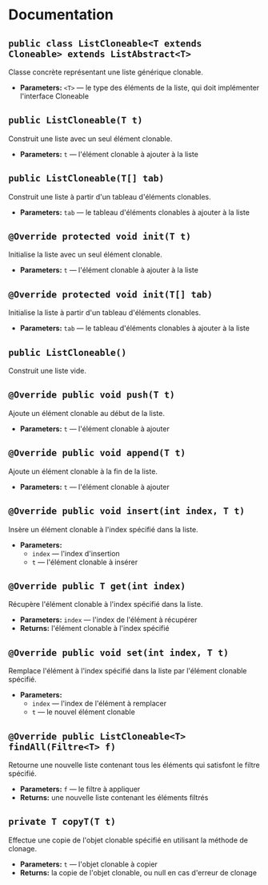# Documentation

## `public class ListCloneable<T extends Cloneable> extends ListAbstract<T>`

Classe concrète représentant une liste générique clonable.

* **Parameters:** `<T>` — le type des éléments de la liste, qui doit implémenter l'interface Cloneable

## `public ListCloneable(T t)`

Construit une liste avec un seul élément clonable.

* **Parameters:** `t` — l'élément clonable à ajouter à la liste

## `public ListCloneable(T[] tab)`

Construit une liste à partir d'un tableau d'éléments clonables.

* **Parameters:** `tab` — le tableau d'éléments clonables à ajouter à la liste

## `@Override protected void init(T t)`

Initialise la liste avec un seul élément clonable.

* **Parameters:** `t` — l'élément clonable à ajouter à la liste

## `@Override protected void init(T[] tab)`

Initialise la liste à partir d'un tableau d'éléments clonables.

* **Parameters:** `tab` — le tableau d'éléments clonables à ajouter à la liste

## `public ListCloneable()`

Construit une liste vide.

## `@Override public void push(T t)`

Ajoute un élément clonable au début de la liste.

* **Parameters:** `t` — l'élément clonable à ajouter

## `@Override public void append(T t)`

Ajoute un élément clonable à la fin de la liste.

* **Parameters:** `t` — l'élément clonable à ajouter

## `@Override public void insert(int index, T t)`

Insère un élément clonable à l'index spécifié dans la liste.

* **Parameters:**
    * `index` — l'index d'insertion
    * `t` — l'élément clonable à insérer

## `@Override public T get(int index)`

Récupère l'élément clonable à l'index spécifié dans la liste.

* **Parameters:** `index` — l'index de l'élément à récupérer
* **Returns:** l'élément clonable à l'index spécifié

## `@Override public void set(int index, T t)`

Remplace l'élément à l'index spécifié dans la liste par l'élément clonable spécifié.

* **Parameters:**
    * `index` — l'index de l'élément à remplacer
    * `t` — le nouvel élément clonable

## `@Override public ListCloneable<T> findAll(Filtre<T> f)`

Retourne une nouvelle liste contenant tous les éléments qui satisfont le filtre spécifié.

* **Parameters:** `f` — le filtre à appliquer
* **Returns:** une nouvelle liste contenant les éléments filtrés

## `private T copyT(T t)`

Effectue une copie de l'objet clonable spécifié en utilisant la méthode de clonage.

* **Parameters:** `t` — l'objet clonable à copier
* **Returns:** la copie de l'objet clonable, ou null en cas d'erreur de clonage